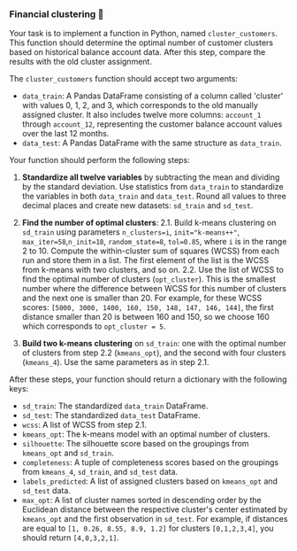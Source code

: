 ### Financial clustering 📝

Your task is to implement a function in Python, named `cluster_customers`. This function should determine the optimal number of customer clusters based on historical balance account data. After this step, compare the results with the old cluster assignment.

The `cluster_customers` function should accept two arguments:
- `data_train`: A Pandas DataFrame consisting of a column called 'cluster' with values 0, 1, 2, and 3, which corresponds to the old manually assigned cluster. It also includes twelve more columns: `account_1` through `account_12`, representing the customer balance account values over the last 12 months.
- `data_test`: A Pandas DataFrame with the same structure as `data_train`.

Your function should perform the following steps:

1. **Standardize all twelve variables** by subtracting the mean and dividing by the standard deviation. Use statistics from `data_train` to standardize the variables in both `data_train` and `data_test`. Round all values to three decimal places and create new datasets: `sd_train` and `sd_test`.

2. **Find the number of optimal clusters**:
   2.1. Build k-means clustering on `sd_train` using parameters `n_clusters=i`, `init="k-means++"`, `max_iter=58`,`n_init=18`, `random_state=8`, `tol=0.85`, where `i` is in the range 2 to 10. Compute the within-cluster sum of squares (WCSS) from each run and store them in a list. The first element of the list is the WCSS from k-means with two clusters, and so on.
   2.2. Use the list of WCSS to find the optimal number of clusters (`opt_cluster`). This is the smallest number where the difference between WCSS for this number of clusters and the next one is smaller than 20. For example, for these WCSS scores: `[5000, 3000, 1400, 160, 150, 148, 147, 146, 144]`, the first distance smaller than 20 is between 160 and 150, so we choose 160 which corresponds to `opt_cluster = 5`.

3. **Build two k-means clustering** on `sd_train`: one with the optimal number of clusters from step 2.2 (`kmeans_opt`), and the second with four clusters (`kmeans_4`). Use the same parameters as in step 2.1.

After these steps, your function should return a dictionary with the following keys:
- `sd_train`: The standardized `data_train` DataFrame.
- `sd_test`: The standardized `data_test` DataFrame.
- `wcss`: A list of WCSS from step 2.1.
- `kmeans_opt`: The k-means model with an optimal number of clusters.
- `silhouette`: The silhouette score based on the groupings from `kmeans_opt` and `sd_train`.
- `completeness`: A tuple of completeness scores based on the groupings from `kmeans_4`, `sd_train`, and `sd_test` data.
- `labels_predicted`: A list of assigned clusters based on `kmeans_opt` and `sd_test` data.
- `max_opt`: A list of cluster names sorted in descending order by the Euclidean distance between the respective cluster's center estimated by `kmeans_opt` and the first observation in `sd_test`. For example, if distances are equal to `[1, 0.26, 8.55, 8.9, 1.2]` for clusters `[0,1,2,3,4]`, you should return `[4,0,3,2,1]`.
